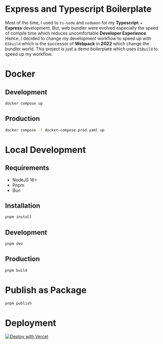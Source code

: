 # Express and Typescript Boilerplate

Most of the time, I used to `ts-node` and `nodemon` for my **Typescript** + **Express** development.
But, web bundler were evolved especially the speed of compile time which reduces uncomfortable **Developer Experience**.
Hence, I decided
to
change my development workflow to speed up with  `ESbuild` which is
the successor of **Webpack** in **2022** which change the bundler world. This project is just a demo boilerplate which
uses `ESBuild` to speed up my workflow.

# Docker

## Development

```bash
docker compose up
``` 

## Production

```bash
docker compose -f docker-compose.prod.yaml up
```

# Local Development

## Requirements

- NodeJS 16+
- Pnpm
- Bun

## Installation

```bash 
pnpm install
```

## Development

```bash
pnpm dev
```

## Production

```bash 
pnpm build
```

# Publish as Package

```bash
pnpm publish
```

# Deployment

[![Deploy with Vercel](https://vercel.com/button)](https://vercel.com/new/clone?repository-url=https%3A%2F%2Fgithub.com%2Famm834%2Fexpress-typescript-boilerplate&project-name=express-typescript)
